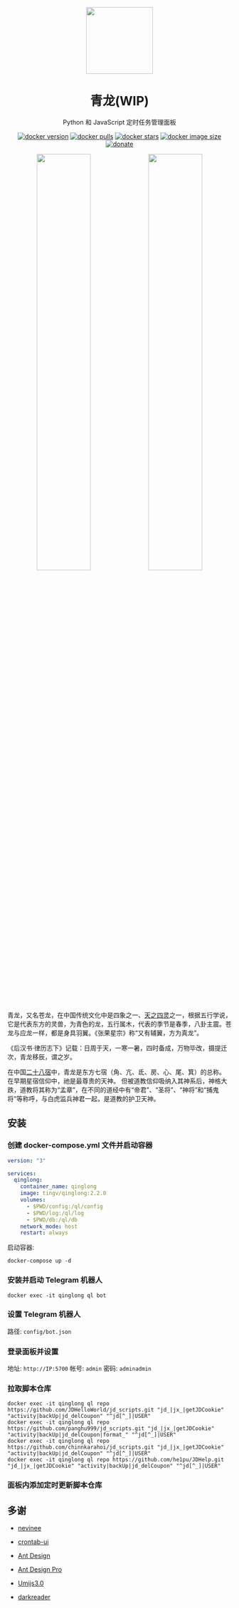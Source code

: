<p align="center">
  <a href="https://github.com/whyour/qinglong">
    <img width="150" src="https://qinglong.whyour.cn/qinglong.png">
  </a>
</p>

<h1 align="center">青龙(WIP)</h1>

<div align="center">

Python 和 JavaScript 定时任务管理面板

[![docker version][docker-version-image]][docker-version-url] [![docker pulls][docker-pulls-image]][docker-pulls-url] [![docker stars][docker-stars-image]][docker-stars-url] [![docker image size][docker-image-size-image]][docker-image-size-url] [![donate][donate-image]][donate-url]

[donate-image]: https://img.shields.io/badge/donate-wechat-green?style=flat
[donate-url]: https://qinglong.whyour.cn/nice.png
[docker-pulls-image]: https://img.shields.io/docker/pulls/whyour/qinglong?style=flat
[docker-pulls-url]: https://hub.docker.com/r/whyour/qinglong
[docker-version-image]: https://img.shields.io/docker/v/whyour/qinglong?style=flat
[docker-version-url]: https://hub.docker.com/r/whyour/qinglong/tags?page=1&ordering=last_updated
[docker-stars-image]: https://img.shields.io/docker/stars/whyour/qinglong?style=flat
[docker-stars-url]: https://hub.docker.com/r/whyour/qinglong
[docker-image-size-image]: https://img.shields.io/docker/image-size/whyour/qinglong?style=flat
[docker-image-size-url]: https://hub.docker.com/r/whyour/qinglong
</div>

<p align="center">
  <img width="49%" src="https://qinglong.whyour.cn/login.png">
  <img width="49%" src="https://qinglong.whyour.cn/home.png">
</p>

青龙，又名苍龙，在中国传统文化中是四象之一、[天之四灵](https://zh.wikipedia.org/wiki/%E5%A4%A9%E4%B9%8B%E5%9B%9B%E7%81%B5)之一，根据五行学说，它是代表东方的灵兽，为青色的龙，五行属木，代表的季节是春季，八卦主震。苍龙与应龙一样，都是身具羽翼。《张果星宗》称“又有辅翼，方为真龙”。

《后汉书·律历志下》记载：日周于天，一寒一暑，四时备成，万物毕改，摄提迁次，青龙移辰，谓之岁。

在中国[二十八宿](https://zh.wikipedia.org/wiki/%E4%BA%8C%E5%8D%81%E5%85%AB%E5%AE%BF)中，青龙是东方七宿（角、亢、氐、房、心、尾、箕）的总称。 在早期星宿信仰中，祂是最尊贵的天神。 但被道教信仰吸纳入其神系后，神格大跌，道教将其称为“孟章”，在不同的道经中有“帝君”、“圣将”、“神将”和“捕鬼将”等称呼，与白虎监兵神君一起，是道教的护卫天神。

## 安装

### 创建 docker-compose.yml 文件并启动容器

```yml
version: "3"

services:
  qinglong:
    container_name: qinglong
    image: tingv/qinglong:2.2.0
    volumes:
      - $PWD/config:/ql/config
      - $PWD/log:/ql/log
      - $PWD/db:/ql/db
    network_mode: host
    restart: always
```

启动容器:

```shell
docker-compose up -d
```

### 安装并启动 Telegram 机器人

```shell
docker exec -it qinglong ql bot
```

### 设置 Telegram 机器人

路径: `config/bot.json`

### 登录面板并设置

地址: `http://IP:5700`
帐号: `admin`
密码: `adminadmin`

### 拉取脚本仓库

```shell
docker exec -it qinglong ql repo https://github.com/JDHelloWorld/jd_scripts.git "jd_|jx_|getJDCookie" "activity|backUp|jd_delCoupon" "^jd[^_]|USER"
docker exec -it qinglong ql repo https://github.com/panghu999/jd_scripts.git "jd_|jx_|getJDCookie" "activity|backUp|jd_delCoupon|format_" "^jd[^_]|USER"
docker exec -it qinglong ql repo https://github.com/chinnkarahoi/jd_scripts.git "jd_|jx_|getJDCookie" "activity|backUp|jd_delCoupon" "^jd[^_]|USER"
docker exec -it qinglong ql repo https://github.com/he1pu/JDHelp.git "jd_|jx_|getJDCookie" "activity|backUp|jd_delCoupon" "^jd[^_]|USER"
```

### 面板内添加定时更新脚本仓库



## 多谢

* [nevinee](https://gitee.com/evine)

* [crontab-ui](https://github.com/alseambusher/crontab-ui)

* [Ant Design](https://ant.design)

* [Ant Design Pro](https://pro.ant.design/)

* [Umijs3.0](https://umijs.org)

* [darkreader](https://github.com/darkreader/darkreader)
